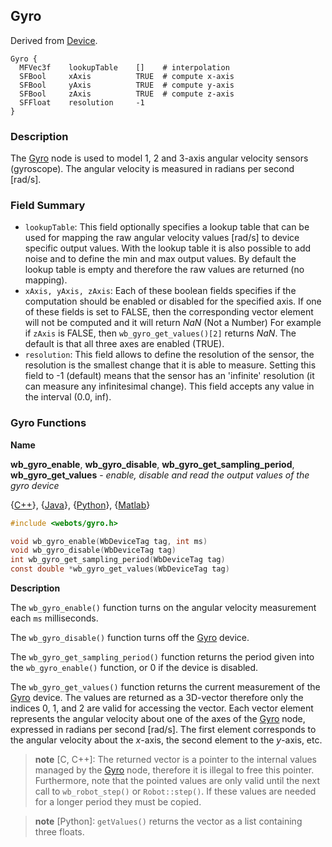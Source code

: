 ## Gyro

Derived from [Device](device.md#device).

```
Gyro {
  MFVec3f    lookupTable    []    # interpolation
  SFBool     xAxis          TRUE  # compute x-axis
  SFBool     yAxis          TRUE  # compute y-axis
  SFBool     zAxis          TRUE  # compute z-axis
  SFFloat    resolution     -1
}
```

### Description

The [Gyro](gyro.md#gyro) node is used to model 1, 2 and 3-axis angular velocity
sensors (gyroscope). The angular velocity is measured in radians per second
[rad/s].

### Field Summary

- `lookupTable`: This field optionally specifies a lookup table that can be used
for mapping the raw angular velocity values [rad/s] to device specific output
values. With the lookup table it is also possible to add noise and to define the
min and max output values. By default the lookup table is empty and therefore
the raw values are returned (no mapping).
- `xAxis, yAxis, zAxis`: Each of these boolean fields specifies if the computation
should be enabled or disabled for the specified axis. If one of these fields is
set to FALSE, then the corresponding vector element will not be computed and it
will return *NaN* (Not a Number) For example if `zAxis` is FALSE, then
`wb_gyro_get_values()[2]` returns *NaN*. The default is that all three axes are
enabled (TRUE).
- `resolution`: This field allows to define the resolution of the sensor, the
resolution is the smallest change that it is able to measure. Setting this field
to -1 (default) means that the sensor has an 'infinite' resolution (it can
measure any infinitesimal change). This field accepts any value in the interval
(0.0, inf).

### Gyro Functions

**Name** <a name="wb_gyro_get_values"/>

**wb\_gyro\_enable**, **wb\_gyro\_disable**, **wb\_gyro\_get\_sampling\_period**, **wb\_gyro\_get\_values** - *enable, disable and read the output values of the gyro device*

{[C++](cpp-api.md#cpp_gyro)}, {[Java](java-api.md#java_gyro)}, {[Python](python-api.md#python_gyro)}, {[Matlab](matlab-api.md#matlab_gyro)}

``` c
#include <webots/gyro.h>

void wb_gyro_enable(WbDeviceTag tag, int ms)
void wb_gyro_disable(WbDeviceTag tag)
int wb_gyro_get_sampling_period(WbDeviceTag tag)
const double *wb_gyro_get_values(WbDeviceTag tag)
```

**Description**

The `wb_gyro_enable()` function turns on the angular velocity measurement each
`ms` milliseconds.

The `wb_gyro_disable()` function turns off the [Gyro](gyro.md#gyro) device.

The `wb_gyro_get_sampling_period()` function returns the period given into the
`wb_gyro_enable()` function, or 0 if the device is disabled.

The `wb_gyro_get_values()` function returns the current measurement of the
[Gyro](gyro.md#gyro) device. The values are returned as a 3D-vector therefore
only the indices 0, 1, and 2 are valid for accessing the vector. Each vector
element represents the angular velocity about one of the axes of the
[Gyro](gyro.md#gyro) node, expressed in radians per second [rad/s]. The first
element corresponds to the angular velocity about the *x*-axis, the second
element to the *y*-axis, etc.

> **note** [C, C++]: The returned vector is a pointer to the internal values managed by the
[Gyro](gyro.md#gyro) node, therefore it is illegal to free this pointer.
Furthermore, note that the pointed values are only valid until the next call to
`wb_robot_step()` or `Robot::step()`. If these values are needed for a longer
period they must be copied.

<!-- -->

> **note** [Python]: `getValues()` returns the vector as a list containing three floats.

